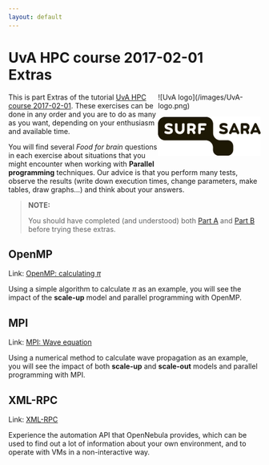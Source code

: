 ```yaml
---
layout: default
---
```


# UvA HPC course 2017-02-01 <br/> Extras

<div style="float:right;max-width:205px;" markdown="1">
![UvA logo](/images/UvA-logo.png)

![SURFsara logo](/images/SURFsara_logo.png)
</div>

This is part Extras of the tutorial [UvA HPC course 2017-02-01](.). These exercises can be done in any order and you are to do as many as you want, depending on your enthusiasm and available time.

You will find several _Food for brain_ questions in each exercise about situations that you might encounter when working with **Parallel programming** techniques. Our advice is that you perform many tests, observe the results (write down execution times, change parameters, make tables, draw graphs...) and think about your answers.

>**NOTE:**
>
> You should have completed (and understood) both [Part A](partA) and [Part B](partB) before trying these extras.

## OpenMP

Link: [OpenMP: calculating _&pi;_](OpenMP)
  
  Using a simple algorithm to calculate _&pi;_ as an example, you will see the impact of the **scale-up** model and parallel programming with OpenMP.

## MPI

Link: [MPI: Wave equation](MPI)

  Using a numerical method to calculate wave propagation as an example, you will see the impact of both **scale-up** and **scale-out** models and parallel programming with MPI.
  
## XML-RPC

Link: [XML-RPC](XMLRPC)
  
  Experience the automation API that OpenNebula provides, which can be used to find out a lot of information about your own environment, and to operate with VMs in a non-interactive way.
